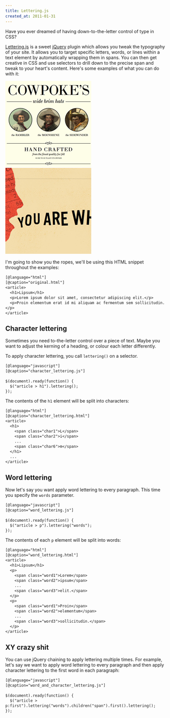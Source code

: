```yaml
---
title: Lettering.js
created_at: 2011-01-31
---
```


Have you ever dreamed of having down-to-the-letter control of type in CSS?

[Lettering.js](http://letteringjs.com/) is a sweet [jQuery](http://jquery.com/) plugin which allows you tweak the typography of your site. It allows you to target specific letters, words, or lines within a text element by automatically wrapping them in spans. You can then get creative in CSS and use selectors to drill down to the precise span and tweak to your heart's content. Here's some examples of what you can do with it:

![Custom kerning](images/cowpoke.png)
![Per-letter tweaking](images/trent_walton.png)

I'm going to show you the ropes, we'll be using this HTML snippet throughout the examples:

    [@language="html"]
    [@caption="original.html"]
    <article>
      <h1>Lipsum</h1>
      <p>Lorem ipsum dolor sit amet, consectetur adipiscing elit.</p>
      <p>Proin elementum erat id mi aliquam ac fermentum sem sollicitudin.</p>
    </article>

## Character lettering

Sometimes you need to-the-letter control over a piece of text. Maybe you want to adjust the kerning of a heading, or colour each letter differently.

To apply character lettering, you call `lettering()` on a selector.

    [@language="javascript"]
    [@caption="character_lettering.js"]

    $(document).ready(function() {
      $("article > h1").lettering();
    });

The contents of the `h1` element will be split into characters:

    [@language="html"]
    [@caption="character_lettering.html"]
    <article>
      <h1>
        <span class="char1">L</span>
        <span class="char2">i</span>
        ...
        <span class="char6">m</span>
      </h1>
      ...
    </article>

## Word lettering

Now let's say you want apply word lettering to every paragraph. This time you specify the `words` parameter.

    [@language="javascript"]
    [@caption="word_lettering.js"]

    $(document).ready(function() {
      $("article > p").lettering("words");
    });

The contents of each `p` element will be split into words:

    [@language="html"]
    [@caption="word_lettering.html"]
    <article>
      <h1>Lipsum</h1>
      <p>
        <span class="word1">Lorem</span>
        <span class="word2">ipsum</span>
        ...
        <span class="word3">elit.</span>
      </p>
      <p>
        <span class="word1">Proin</span>
        <span class="word2">elementum</span>
        ...
        <span class="word3">sollicitudin.</span>
      </p>
    </article>

## XY crazy shit

You can use jQuery chaining to apply lettering multiple times. For example, let's say we want to apply word lettering to every paragraph and then apply character lettering to the first word in each paragraph:

    [@language="javascript"]
    [@caption="word_and_character_lettering.js"]

    $(document).ready(function() {
      $("article > p:first").lettering("words").children("span").first().lettering();
    });
